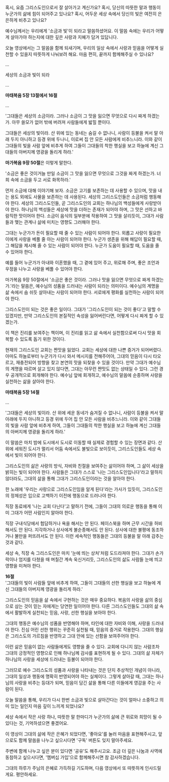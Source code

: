 혹시,
요즘 그리스도인으로서 잘 살아가고 계신가요?
혹시,
당신의 따뜻한 말과 행동이 누군가의 삶에 힘이 되어주고 있나요?
혹시,
어두운 세상 속에서 당신의 빛은 여전히 은은하게 비추고 있나요?

예수님께서는 우리에게 '소금과 빛'이 되라고 말씀하셨어요.
이 말씀 속에는 우리가 어떻게 살아가야 하는지에 대한 깊은 사랑과 지혜가 담겨 있답니다.

오늘 영상에서는 그 말씀을 함께 되새기며,
우리의 일상 속에서 사랑과 믿음을 어떻게 실천할 수 있을지 따뜻하게 나눠보려 해요.
마음 편히,
끝까지 함께해주실 수 있나요?

...

세상의 소금과 빛이 되라

...


**마태복음 5장 13절에서 16절**  

...


'그대들은 세상의 소금이라.
그러나 소금이 그 맛을 잃으면 무엇으로 다시 짜게 하겠는가.
아무 쓸모가 없어 밖에 버려져 사람들에게 밟힐 뿐이다.
 
그대들은 세상의 빛이라.
산 위에 있는 동네는 숨길 수 없나니,
사람이 등불을 켜서 말 아래 두지 아니하고 등경 위에 두나니,
이로써 집 안 모든 사람에게 비추느니라.
이와 같이 그대들의 빛을 사람 앞에 비추게 하여 그들이 그대들의 착한 행실을 보고 하늘에 계신 그대들의 아버지께 영광을 돌리게 하라.'  

**마가복음 9장 50절**은 이렇게 말한다.
 
'소금은 좋은 것이거늘 만일 소금이 그 맛을 잃으면 무엇으로 그것을 짜게 하겠는가.
너희 속에 소금을 두고 서로 화목하라.'  

먼저 소금에 대해 이야기해 보자.
소금은 고기를 보존하는 데 사용할 수 있으며,
맛을 내는 용도 외에도 사물을 보존하는 데 사용된다.
세상의 그리스도인들은 소금처럼 행동해야 한다.
세상의 그리스도인들,
곧 그리스도인의 교회는 하나님의 백성들에게 사랑받아야 한다.
하나님의 백성들은 세상에 맛을 더하는 존재가 되어야 하며,
그 맛은 선하고 바람직한 맛이어야 한다.
소금이 음식의 일부분에 작용하여 그 맛을 살리듯이,
그대가 사람들과 맺는 관계나 삶에 미치는 영향도 그러해야 한다.
 

그대는 누군가가 돈이 필요할 때 줄 수 있는 사람이 되어야 한다.
외롭고 사랑이 필요한 이에게 사랑을 베풀 줄 아는 사람이 되어야 한다.
누군가 생존을 위해 해답이 필요할 때,
그 해답을 제시해 줄 수 있는 사람이 되어야 한다.
누군가 도움이 필요할 때,
도움을 줄 수 있어야 한다.
 

예를 들어 누군가가 아내와 이혼했을 때,
그 곁에 있어 주고,
위로해 주며,
좋은 조언과 우정을 나누고 사랑을 베풀 수 있어야 한다.
 
마가복음 9장 50절에서 '소금은 좋은 것이라.
그러나 맛을 잃으면 무엇으로 짜게 하겠는가.'라는 말씀은,
예수님의 성품을 드러내는 사람이 되라는 의미이다.
예수님의 계명을 삶 속에서 숨 쉬듯 살아내는 사람이 되어야 한다.
서로에게 평화를 실천하는 사람이 되어야 한다.
 

그리스도인이 되는 것은 좋은 일이다.
그대가 '그리스도인이 되는 것이 좋다'고 말할 수 있겠지만,
만약 그리스도인의 본질적인 속성을 잃어버린다면,
어떻게 다시 짜게 할 수 있겠는가.
 

이 책은 진리를 보여주는 책이며,
이 진리를 읽고 삶 속에서 실천함으로써 다시 맛을 회복할 수 있도록 돕기 위한 것이다.
 

현재의 그리스도인 교회는 짠맛을 잃었다.
교회는 세상에 대한 나쁜 증거가 되어버렸다.
아마도 하늘로부터 누군가가 다시 와서 메시지를 전해주어야,
그대의 믿음이 다시 타오르고,
재충전되어 방향을 찾고 본연의 맛을 되찾을 수 있을 것이다.
만약 그대가 예수님의 계명을 따르며 살고 있지 않다면,
그대는 아무런 짠맛도 없는 상태일 수 있다.
그런 경우 공개적으로 회개해야 한다.
예수님 앞에 회개하고,
예수님의 말씀에 순종하며 사랑을 실천하는 삶을 살아야 한다.
 

**마태복음 5장 14절**  

...

'그대들은 세상의 빛이라.
산 위에 세운 동네가 숨겨질 수 없나니,
사람이 등불을 켜서 말 아래에 두지 아니하고 등경 위에 두어 집 안 모든 사람을 비추느니라.
이와 같이 그대들의 빛을 사람 앞에 비추게 하여,
그들이 그대들의 착한 행실을 보고 하늘에 계신 그대들의 아버지께 영광을 돌리게 하라.'  

이 말씀은 마치 밤에 도시에서 도시로 이동할 때 실제로 경험할 수 있는 장면과 같다.
산 위에 세워진 도시가 멀리서 어둠 속에서도 불빛으로 보이듯이,
그리스도인들도 세상 속에서 빛이 되어야 한다.
 

그리스도인의 삶은 사랑의 방식,
자비와 친절을 보여주는 삶이어야 하며,
그 삶이 세상을 밝히는 빛이 되어야 한다.
사람들은 그대가 스스로 '나는 그리스도인입니다'라고 말하지 않더라도,
그대의 삶을 통해 그대가 그리스도인이라는 것을 알아야 한다.
 

한 노래에 '우리는 사랑으로 그리스도인임을 알게 된다'라는 가사가 있듯이,
그리스도인의 정체성은 입으로 고백하기 이전에 행동으로 드러나야 한다.
 
직장 동료에게 '나는 교회 다닌다'고 말하기 전에,
그들이 그대의 의로운 행동을 통해 이미 그대가 어떤 사람인지 알아야 한다.
 

직장 구내식당에서 험담하거나 욕을 해서는 안 된다.
페이스북을 하며 근무 시간을 허비해서도 안 된다.
지각하거나 상사에게 불순종해서도 안 된다.
상사에 대한 불평에 동조하거나 불만을 퍼뜨려서도 안 된다.
이런 세속적인 행동들은 그대의 등불을 말 아래 감추는 것과 같다.
 

세상 속,
직장 속 그리스도인은 마치 '눈에 띄는 상처'처럼 도드라져야 한다.
그대가 손가락이나 엄지를 다쳤을 때 며칠간 계속 욱신거리듯,
그리스도인의 삶도 사람들 눈에 띄고 영향을 미쳐야 한다.
 

**16절**  
'그대들의 빛이 사람들 앞에 비추게 하여,
그들이 그대들의 선한 행실을 보고 하늘에 계신 그대들의 아버지께 영광을 돌리게 하라.'  

그리스도인의 믿음을 삶 속에서 구현하는 것은 매우 중요하다.
복음의 사랑을 삶의 중심으로 삼는 것이 믿는 자에게는 당연한 일이어야 한다.
다른 그리스도인들도 그대의 삶 속에서 활발하게 실천되는 믿음,
사랑,
선한 행실을 보아야 한다.
 

그대의 행동은 예수님의 성품을 반영해야 하며,
타인에 대한 자비와 이해,
사랑을 드러내야 한다.
진심 어린 선한 행위는 꾸준히 실천될 때,
믿음의 증거로 작용한다.
그대의 행실은 그리스도의 가르침을 반영하고 그대 안에 있는 선함을 보여주어야 한다.
 

이런 삶은 믿음이 없는 사람들에게도 영향을 줄 수 있다.
교회에 다니지 않는 사람조차 그대의 긍정적인 영향으로 인해 하나님께 감사를 표현하게 될 수 있다.
그대의 삶 자체가 하나님의 사랑을 세상에 드러내는 등불이 되어야 한다.
 

그러므로 예수 그리스도의 성품과 사랑을 나타내는 것은 단지 추상적인 개념이 아니라,
그대의 일상과 행동에 명확히 반영되어야 하는 실체이다.
그렇게 살아갈 때,
그대는 하나님의 사랑을 비추는 등대가 되며,
믿음이 담긴 삶을 통해 다른 이들에게 영감을 주는 사람이 된다.

오늘 말씀을 통해,
우리가 다시 한번 소금과 빛으로 살아간다는 것이
얼마나 소중하고 의미 있는 일인지 마음 깊이 느끼게 되었나요?

세상 속에서 작은 사랑 하나,
따뜻한 말 한마디가
누군가의 삶에 큰 위로와 희망이 될 수 있다는 것,
기억하셨으면 좋겠어요.

이 영상이 그대의 삶에 작은 은혜가 되었다면,
'좋아요'를 눌러 마음을 표현해주시고,
앞으로도 함께 말씀을 나누고 싶으시다면 '구독' 버튼도 잊지 말아주세요.

주변에 함께 나누고 싶은 분이 있다면 '공유'도 해주시고요.
조금 더 깊은 나눔과 사역에 동참하고 싶으시다면,
'멤버십 가입'으로 함께해주시면 참 감사하겠습니다.

그대의 하루가 주님의 은혜로 가득하길 기도하며,
다음 영상에서 또 따뜻하게 인사드릴게요.
평안하세요.